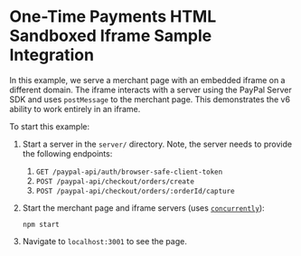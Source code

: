 # One-Time Payments HTML Sandboxed Iframe Sample Integration

In this example, we serve a merchant page with an embedded iframe on a different domain. The iframe interacts
with a server using the PayPal Server SDK and uses `postMessage` to the merchant page. This demonstrates the v6 ability
to work entirely in an iframe.

To start this example:

1. Start a server in the `server/` directory. Note, the server needs to provide the following endpoints:

   1. `GET /paypal-api/auth/browser-safe-client-token`
   2. `POST /paypal-api/checkout/orders/create`
   3. `POST /paypal-api/checkout/orders/:orderId/capture`

2. Start the merchant page and iframe servers (uses [`concurrently`](https://www.npmjs.com/package/concurrently)):

   ```
   npm start
   ```

3. Navigate to `localhost:3001` to see the page.
